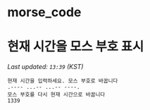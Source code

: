 # morse_code
# 현재 시간을 모스 부호 표시
<!-- MORSE_TIME_START -->
_Last updated: `13:39` (KST)_

```
현재 시간을 입력하세요. 모스 부호로 바꿉니다
.---- ...-- ...-- ----.
모스 부호를 다시 현재 시간으로 바꿉니다
1339
```
<!-- MORSE_TIME_END -->
